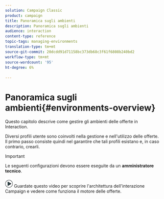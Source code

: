 ```yaml
---
solution: Campaign Classic
product: campaign
title: Panoramica sugli ambienti
description: Panoramica sugli ambienti
audience: interaction
content-type: reference
topic-tags: managing-environments
translation-type: tm+mt
source-git-commit: 20dcdd91d71158bc373db68c3f61f6808b240bd2
workflow-type: tm+mt
source-wordcount: '95'
ht-degree: 6%

---
```



# Panoramica sugli ambienti{#environments-overview}

Questo capitolo descrive come gestire gli ambienti delle offerte in Interaction.

Diversi profili utente sono coinvolti nella gestione e nell&#39;utilizzo delle offerte. Il primo passo consiste quindi nel garantire che tali profili esistano e, in caso contrario, crearli.

>[!IMPORTANT]
>
>Le seguenti configurazioni devono essere eseguite da un **amministratore tecnico**.

![](assets/do-not-localize/how-to-video.png) Guardate questo  [](https://helpx.adobe.com/campaign/classic/how-to/architecture-of-acs-v6.html?playlist=/ccx/v1/collection/product/campaign/classic/segment/digital-marketers/explevel/intermediate/applaunch/get-started/collection.ccx.js&amp;ref=helpx.adobe.com) video per scoprire l&#39;architettura dell&#39;interazione Campaign e vedere come funziona il motore delle offerte.